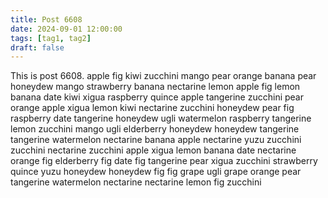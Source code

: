 ```yaml
---
title: Post 6608
date: 2024-09-01 12:00:00
tags: [tag1, tag2]
draft: false
---
```

This is post 6608.
apple
fig
kiwi
zucchini
mango
pear
orange
banana
pear
honeydew
mango
strawberry
banana
nectarine
lemon
apple
fig
lemon
banana
date
kiwi
xigua
raspberry
quince
apple
tangerine
zucchini
pear
orange
apple
xigua
lemon
kiwi
nectarine
zucchini
honeydew
pear
fig
raspberry
date
tangerine
honeydew
ugli
watermelon
raspberry
tangerine
lemon
zucchini
mango
ugli
elderberry
honeydew
honeydew
tangerine
tangerine
watermelon
nectarine
banana
apple
nectarine
yuzu
zucchini
zucchini
nectarine
zucchini
apple
xigua
lemon
banana
date
nectarine
orange
fig
elderberry
fig
date
fig
tangerine
pear
xigua
zucchini
strawberry
quince
yuzu
honeydew
honeydew
fig
fig
grape
ugli
grape
orange
pear
tangerine
watermelon
nectarine
nectarine
lemon
fig
zucchini
